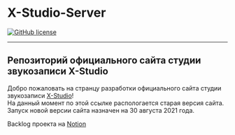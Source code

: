 # X-Studio-Server

[![GitHub license](https://img.shields.io/badge/license-Apache%20License%202.0-blue.svg?style=flat)](https://www.apache.org/licenses/LICENSE-2.0)

***
## Репозиторий официального сайта студии звукозаписи X-Studio

Добро пожаловать на странцу разработки официального сайта студии звукозаписи [X-Studio](http://ikproject.ru/)!   
На данный момент по этой ссылке распологается старая версия сайта.
Запуск новой версии сайта назначен на 30 августа 2021 года.

Backlog проекта на [Notion](https://www.notion.so/X-Studio-d86a503f16b34df6b4bb149580cb2163)